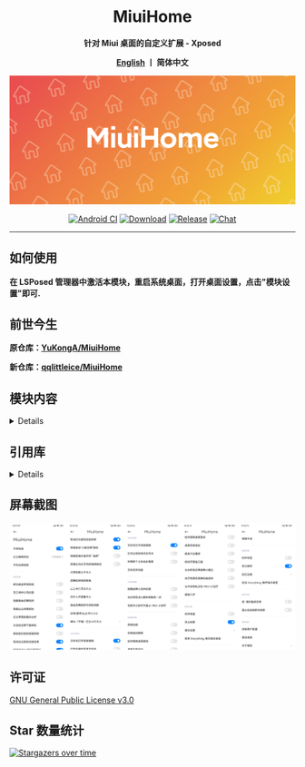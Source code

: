 <div align="center">
    <h1> MiuiHome </h1>

<b>针对 Miui 桌面的自定义扩展 - Xposed

[English](https://github.com/1767523953/MiuiHome/blob/main/README_EN.md)  丨 简体中文</b>

![Launcher](https://github.com/1767523953/MiuiHome/blob/main/Pic/MiuiHome.png)


[![Android CI](https://github.com/qqlittleice/MiuiHome/actions/workflows/android.yml/badge.svg)](https://github.com/qqlittleice/MiuiHome/actions/workflows/android.yml) 
[![Download](https://img.shields.io/github/downloads/Xposed-Modules-Repo/com.yuk.miuihome/total)](https://github.com/Xposed-Modules-Repo/com.yuk.miuihome/releases) 
[![Release](https://img.shields.io/github/v/release/Xposed-Modules-Repo/com.yuk.miuihome?label=release)](https://github.com/Xposed-Modules-Repo/com.yuk.miuihome/releases/latest) 
[![Chat](https://img.shields.io/badge/Telegram-Chat-blue.svg?logo=telegram)](https://t.me/MiuiHome_Xposed)
</div>

-----

## 如何使用

__在 LSPosed 管理器中激活本模块，重启系统桌面，打开桌面设置，点击"模块设置"即可.__

## 前世今生

__原仓库：[YuKongA/MiuiHome](https://github.com/YuKongA/MiuiHome)__

__新仓库：[qqlittleice/MiuiHome](https://github.com/qqlittleice/MiuiHome)__

## 模块内容

<details>

- 平滑动画
- 双击锁屏
- 搜索框模糊
- 桌面时钟常显
- 后台模糊级别
- 手势动画速度
- 桌面无限滚动
- 后台隐藏状态栏
- 后台卡片文字大小
- 应用卡片圆角大小
- 隐藏桌面应用图标
- 隐藏后台应用图标
- 隐藏后台清理图标
- 改变文件夹的列数
- 隐藏桌面小部件标题
- 水波纹应用下载特性
- 文件夹打开背景模糊
- 使用整个文件夹空间
- 打开应用时关闭文件夹
- 取消后台壁纸压暗效果
- 隐藏后台小窗应用图标
- 改变图标标签字体大小
- 后台应用图标与标题间距
- 强制当前设备为高端设备
- 隐藏应用分页中的编辑按钮
- 允许将安卓小部件移到负一屏
- 支持将搜索框修改为 Dock 栏
- 隐藏应用抽屉模式中的"全部"分页
- 支持移除非抽屉模式下的页面指示器
- 允许在安卓小部件页显示 MIUI 小部件
- 还有更多...
</details>

## 引用库

<details>

- [androidx](https://android.googlesource.com/platform/frameworks/support)
- [AppCenter](https://github.com/microsoft/appcenter)
- [BiliRoaming](https://github.com/yujincheng08/BiliRoaming)
- [blockmiui](https://github.com/577fkj/blockmiui)
- [CustoMIUIzer](https://code.highspec.ru/Mikanoshi/CustoMIUIzer)
- [FuckCoolapk](https://github.com/ejiaogl/FuckCoolapk)
- [LSPosed](https://github.com/LSPosed/LSPosed)
- [MIDock](https://github.com/lamprose/MIDock)
- [MIUIDock](https://github.com/ouhoukyo/MIUIDock)
- [MIUltra](https://github.com/lamprose/MIUltra)
- [QNotified](https://github.com/ferredoxin/QNotified)
- [XposedBridge](https://github.com/rovo89/XposedBridge)
</details>

## 屏幕截图

![Screenshot](https://github.com/1767523953/MiuiHome/blob/main/Pic/Screenshot_ZH.png)

## 许可证

[GNU General Public License v3.0](LICENSE)

## Star 数量统计

[![Stargazers over time](https://starchart.cc/1767523953/MiuiHome.svg)](https://starchart.cc/1767523953/MiuiHome)
